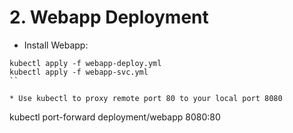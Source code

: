 # 2. Webapp Deployment 

* Install Webapp:
```
kubectl apply -f webapp-deploy.yml
kubectl apply -f webapp-svc.yml 
``

* Use kubectl to proxy remote port 80 to your local port 8080
```
kubectl port-forward deployment/webapp 8080:80
```
